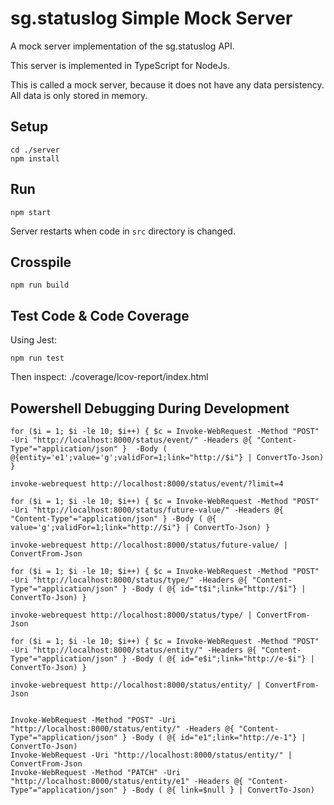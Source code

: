 # sg.statuslog Simple Mock Server
A mock server implementation of the sg.statuslog API.

This server is implemented in TypeScript for NodeJs.

This is called a mock server, because it does not have any data persistency.
All data is only stored in memory.

## Setup
```
cd ./server
npm install
```

## Run
```
npm start
```
Server restarts when code in `src` directory is changed.

## Crosspile
```
npm run build
```

## Test Code & Code Coverage
Using Jest:
```
npm run test
```
Then inspect: ./coverage/lcov-report/index.html

## Powershell Debugging During Development
```
for ($i = 1; $i -le 10; $i++) { $c = Invoke-WebRequest -Method "POST" -Uri "http://localhost:8000/status/event/" -Headers @{ "Content-Type"="application/json" }  -Body ( @{entity='e1';value='g';validFor=1;link="http://$i"} | ConvertTo-Json) }

invoke-webrequest http://localhost:8000/status/event/?limit=4

for ($i = 1; $i -le 10; $i++) { $c = Invoke-WebRequest -Method "POST" -Uri "http://localhost:8000/status/future-value/" -Headers @{ "Content-Type"="application/json" } -Body ( @{ value='g';validFor=1;link="http://$i"} | ConvertTo-Json) }

invoke-webrequest http://localhost:8000/status/future-value/ | ConvertFrom-Json

for ($i = 1; $i -le 10; $i++) { $c = Invoke-WebRequest -Method "POST" -Uri "http://localhost:8000/status/type/" -Headers @{ "Content-Type"="application/json" } -Body ( @{ id="t$i";link="http://$i"} | ConvertTo-Json) }

invoke-webrequest http://localhost:8000/status/type/ | ConvertFrom-Json

for ($i = 1; $i -le 10; $i++) { $c = Invoke-WebRequest -Method "POST" -Uri "http://localhost:8000/status/entity/" -Headers @{ "Content-Type"="application/json" } -Body ( @{ id="e$i";link="http://e-$i"} | ConvertTo-Json) }

invoke-webrequest http://localhost:8000/status/entity/ | ConvertFrom-Json


Invoke-WebRequest -Method "POST" -Uri "http://localhost:8000/status/entity/" -Headers @{ "Content-Type"="application/json" } -Body ( @{ id="e1";link="http://e-1"} | ConvertTo-Json)
Invoke-WebRequest -Uri "http://localhost:8000/status/entity/" | ConvertFrom-Json
Invoke-WebRequest -Method "PATCH" -Uri "http://localhost:8000/status/entity/e1" -Headers @{ "Content-Type"="application/json" } -Body ( @{ link=$null } | ConvertTo-Json)
```
